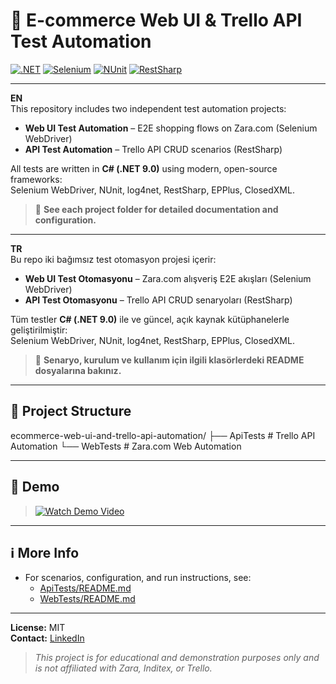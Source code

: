 # 🛒 E-commerce Web UI & Trello API Test Automation

[![.NET](https://img.shields.io/badge/.NET-9.0-blue?logo=dotnet)](https://dotnet.microsoft.com/)
[![Selenium](https://img.shields.io/badge/Selenium-WebDriver-green?logo=selenium)](https://www.selenium.dev/)
[![NUnit](https://img.shields.io/badge/NUnit-Testing-red?logo=nunit)](https://nunit.org/)
[![RestSharp](https://img.shields.io/badge/RestSharp-API--Testing-orange?logo=restsharp)](https://restsharp.dev/)

---

**EN**  
This repository includes two independent test automation projects:
- **Web UI Test Automation** – E2E shopping flows on Zara.com (Selenium WebDriver)
- **API Test Automation** – Trello API CRUD scenarios (RestSharp)

All tests are written in **C# (.NET 9.0)** using modern, open-source frameworks:  
Selenium WebDriver, NUnit, log4net, RestSharp, EPPlus, ClosedXML.

> 📂 **See each project folder for detailed documentation and configuration.**

---

**TR**  
Bu repo iki bağımsız test otomasyon projesi içerir:
- **Web UI Test Otomasyonu** – Zara.com alışveriş E2E akışları (Selenium WebDriver)
- **API Test Otomasyonu** – Trello API CRUD senaryoları (RestSharp)

Tüm testler **C# (.NET 9.0)** ile ve güncel, açık kaynak kütüphanelerle geliştirilmiştir:  
Selenium WebDriver, NUnit, log4net, RestSharp, EPPlus, ClosedXML.

> 📂 **Senaryo, kurulum ve kullanım için ilgili klasörlerdeki README dosyalarına bakınız.**

---

## 📂 Project Structure

ecommerce-web-ui-and-trello-api-automation/
├── ApiTests      # Trello API Automation
└── WebTests      # Zara.com Web Automation

---

## 🎥 Demo

> [![Watch Demo Video](https://img.shields.io/badge/Demo-Video-blue?logo=vimeo)](https://vimeo.com/manage/videos/1099626336)

---

## ℹ️ More Info

- For scenarios, configuration, and run instructions, see:
  - [ApiTests/README.md](./ApiTests/README.md)
  - [WebTests/README.md](./WebTests/README.md)

---

**License:** MIT  
**Contact:** [LinkedIn](https://www.linkedin.com/in/husnuye/)

> _This project is for educational and demonstration purposes only and is not affiliated with Zara, Inditex, or Trello._
